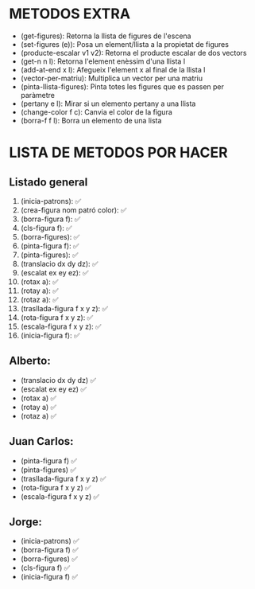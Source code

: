 # METODOS EXTRA

- (get-figures):                Retorna la llista de figures de l'escena
- (set-figures (e)):            Posa un element/llista a la propietat de figures 
- (producte-escalar v1 v2):     Retorna el producte escalar de dos vectors
- (get-n n l):                  Retorna l'element enèssim d'una llista l
- (add-at-end x l):             Afegueix l'element x al final de la llista l
- (vector-per-matriu):          Multiplica un vector per una matriu
- (pinta-llista-figures):       Pinta totes les figures que es passen per paràmetre
- (pertany e l):                Mirar si un elemento pertany a una llista
- (change-color f c):           Canvia el color de la figura
- (borra-f f l):                Borra un elemento de una lista


# LISTA DE METODOS POR HACER

## Listado general
1. (inicia-patrons):                ✅
2. (crea-figura nom patró color):   ✅ 
3. (borra-figura f):                ✅ 
4. (cls-figura f):                  ✅
5. (borra-figures):                 ✅
6. (pinta-figura f):                ✅
7. (pinta-figures):                 ✅
8. (translacio dx dy dz):           ✅
9. (escalat ex ey ez):              ✅
10. (rotax a):                      ✅
11. (rotay a):                      ✅
12. (rotaz a):                      ✅
13. (trasllada-figura f x y z):     ✅
14. (rota-figura f x y z):          ✅
15. (escala-figura f x y z):        ✅
16. (inicia-figura f):              ✅

## Alberto:
- (translacio dx dy dz)             ✅
- (escalat ex ey ez)                ✅
- (rotax a)                         ✅
- (rotay a)                         ✅
- (rotaz a)                         ✅

## Juan Carlos:
- (pinta-figura f)                  ✅
- (pinta-figures)                   ✅
- (trasllada-figura f x y z)        ✅    
- (rota-figura f x y z)             ✅
- (escala-figura f x y z)           ✅    

## Jorge:
- (inicia-patrons)                  ✅
- (borra-figura f)                  ✅ 
- (borra-figures)                   ✅
- (cls-figura f)                    ✅
- (inicia-figura f)                 ✅